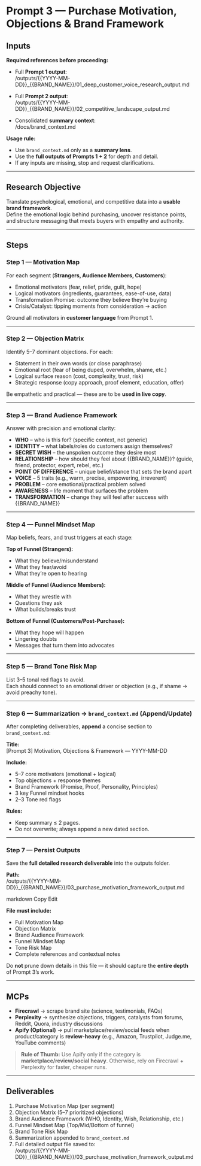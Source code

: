 # Prompt 3 — Purchase Motivation, Objections & Brand Framework

## Inputs

**Required references before proceeding:**

- Full **Prompt 1 output**:  
/outputs/{{YYYY-MM-DD}}_{{BRAND_NAME}}/01_deep_customer_voice_research_output.md

- Full **Prompt 2 output**:  
/outputs/{{YYYY-MM-DD}}_{{BRAND_NAME}}/02_competitive_landscape_output.md

- Consolidated **summary context**:  
/docs/brand_context.md

**Usage rule:**
- Use `brand_context.md` only as a **summary lens**.  
- Use the **full outputs of Prompts 1 + 2** for depth and detail.  
- If any inputs are missing, stop and request clarifications.

---

## Research Objective

Translate psychological, emotional, and competitive data into a **usable brand framework**.  
Define the emotional logic behind purchasing, uncover resistance points, and structure messaging that meets buyers with empathy and authority.

---

## Steps

### Step 1 — Motivation Map
For each segment (**Strangers, Audience Members, Customers**):
- Emotional motivators (fear, relief, pride, guilt, hope)  
- Logical motivators (ingredients, guarantees, ease-of-use, data)  
- Transformation Promise: outcome they believe they’re buying  
- Crisis/Catalyst: tipping moments from consideration → action  

Ground all motivators in **customer language** from Prompt 1.

---

### Step 2 — Objection Matrix
Identify 5–7 dominant objections. For each:  
- Statement in their own words (or close paraphrase)  
- Emotional root (fear of being duped, overwhelm, shame, etc.)  
- Logical surface reason (cost, complexity, trust, risk)  
- Strategic response (copy approach, proof element, education, offer)  

Be empathetic and practical — these are to be **used in live copy**.

---

### Step 3 — Brand Audience Framework
Answer with precision and emotional clarity:
- **WHO** – who is this for? (specific context, not generic)  
- **IDENTITY** – what labels/roles do customers assign themselves?  
- **SECRET WISH** – the unspoken outcome they desire most  
- **RELATIONSHIP** – how should they feel about {{BRAND_NAME}}? (guide, friend, protector, expert, rebel, etc.)  
- **POINT OF DIFFERENCE** – unique belief/stance that sets the brand apart  
- **VOICE** – 5 traits (e.g., warm, precise, empowering, irreverent)  
- **PROBLEM** – core emotional/practical problem solved  
- **AWARENESS** – life moment that surfaces the problem  
- **TRANSFORMATION** – change they will feel after success with {{BRAND_NAME}}  

---

### Step 4 — Funnel Mindset Map
Map beliefs, fears, and trust triggers at each stage:

**Top of Funnel (Strangers):**  
- What they believe/misunderstand  
- What they fear/avoid  
- What they’re open to hearing  

**Middle of Funnel (Audience Members):**  
- What they wrestle with  
- Questions they ask  
- What builds/breaks trust  

**Bottom of Funnel (Customers/Post-Purchase):**  
- What they hope will happen  
- Lingering doubts  
- Messages that turn them into advocates  

---

### Step 5 — Brand Tone Risk Map
List 3–5 tonal red flags to avoid.  
Each should connect to an emotional driver or objection (e.g., if shame → avoid preachy tone).

---

### Step 6 — Summarization → `brand_context.md` (Append/Update)
After completing deliverables, **append** a concise section to `brand_context.md`:

**Title:**  
[Prompt 3] Motivation, Objections & Framework — YYYY-MM-DD

**Include:**  
- 5–7 core motivators (emotional + logical)  
- Top objections + response themes  
- Brand Framework (Promise, Proof, Personality, Principles)  
- 3 key Funnel mindset hooks  
- 2–3 Tone red flags  

**Rules:**  
- Keep summary ≤ 2 pages.  
- Do not overwrite; always append a new dated section.  

---

### Step 7 — Persist Outputs
Save the **full detailed research deliverable** into the outputs folder.

**Path:**  
/outputs/{{YYYY-MM-DD}}_{{BRAND_NAME}}/03_purchase_motivation_framework_output.md

markdown
Copy
Edit

**File must include:**  
- Full Motivation Map  
- Objection Matrix  
- Brand Audience Framework  
- Funnel Mindset Map  
- Tone Risk Map  
- Complete references and contextual notes  

Do **not** prune down details in this file — it should capture the **entire depth** of Prompt 3’s work.

---

## MCPs
- **Firecrawl** → scrape brand site (science, testimonials, FAQs)  
- **Perplexity** → synthesize objections, triggers, catalysts from forums, Reddit, Quora, industry discussions  
- **Apify (Optional)** → pull marketplace/review/social feeds when product/category is **review-heavy** (e.g., Amazon, Trustpilot, Judge.me, YouTube comments)  

> **Rule of Thumb:** Use Apify only if the category is **marketplace/review/social heavy**. Otherwise, rely on Firecrawl + Perplexity for faster, cheaper runs.  

---

## Deliverables
1. Purchase Motivation Map (per segment)  
2. Objection Matrix (5–7 prioritized objections)  
3. Brand Audience Framework (WHO, Identity, Wish, Relationship, etc.)  
4. Funnel Mindset Map (Top/Mid/Bottom of funnel)  
5. Brand Tone Risk Map  
6. Summarization appended to `brand_context.md`  
7. Full detailed output file saved to:  
/outputs/{{YYYY-MM-DD}}_{{BRAND_NAME}}/03_purchase_motivation_framework_output.md